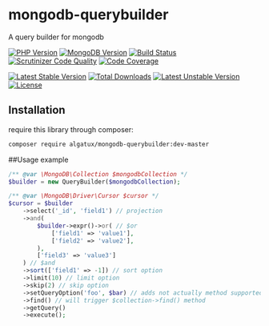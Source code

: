 # mongodb-querybuilder
A query builder for mongodb

[![PHP Version](https://img.shields.io/badge/PHP-%5E7.0-blue.svg)](https://img.shields.io/badge/PHP-%5E7.0-blue.svg)
[![MongoDB Version](https://img.shields.io/badge/MongoDB-%5E3.0-blue.svg)](https://img.shields.io/badge/MongoDB-%5E3.0-blue.svg)
[![Build Status](https://travis-ci.org/Algatux/mongodb-querybuilder.svg?branch=master)](https://travis-ci.org/Algatux/mongodb-querybuilder)
[![Scrutinizer Code Quality](https://scrutinizer-ci.com/g/Algatux/mongodb-querybuilder/badges/quality-score.png?b=master)](https://scrutinizer-ci.com/g/Algatux/mongodb-querybuilder/?branch=master)
[![Code Coverage](https://scrutinizer-ci.com/g/Algatux/mongodb-querybuilder/badges/coverage.png?b=master)](https://scrutinizer-ci.com/g/Algatux/mongodb-querybuilder/?branch=master)

[![Latest Stable Version](https://poser.pugx.org/algatux/mongodb-querybuilder/v/stable)](https://packagist.org/packages/algatux/mongodb-querybuilder)
[![Total Downloads](https://poser.pugx.org/algatux/mongodb-querybuilder/downloads)](https://packagist.org/packages/algatux/mongodb-querybuilder)
[![Latest Unstable Version](https://poser.pugx.org/algatux/mongodb-querybuilder/v/unstable)](https://packagist.org/packages/algatux/mongodb-querybuilder)
[![License](https://poser.pugx.org/algatux/mongodb-querybuilder/license)](https://packagist.org/packages/algatux/mongodb-querybuilder)

## Installation

require this library through composer:

```bash
composer require algatux/mongodb-querybuilder:dev-master
```

##Usage example

```php
/** @var \MongoDB\Collection $mongodbCollection */
$builder = new QueryBuilder($mongodbCollection);

/** @var \MongoDB\Driver\Cursor $cursor */
$cursor = $builder
    ->select('_id', 'field1') // projection
    ->and(
        $builder->expr()->or( // $or
            ['field1' => 'value1'],
            ['field2' => 'value2'],
        ),
        ['field3' => 'value3']
    ) // $and
    ->sort(['field1' => -1]) // sort option
    ->limit(10) // limit option
    ->skip(2) // skip option
    ->setQueryOption('foo', $bar) // adds not actually method supported options
    ->find() // will trigger $collection->find() method
    ->getQuery()
    ->execute();
```